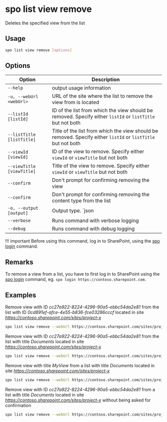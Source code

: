 # spo list view remove

Deletes the specified view from the list

## Usage

```sh
spo list view remove [options]
```

## Options

Option|Description
------|-----------
`--help`|output usage information
`-u, --webUrl <webUrl>`|URL of the site where the list to remove the view from is located
`--listId [listId]`|ID of the list from which the view should be removed. Specify either `listId` or `listTitle` but not both
`--listTitle [listTitle]`|Title of the list from which the view should be removed. Specify either `listId` or `listTitle` but not both
`--viewId [viewId]`|ID of the view to remove. Specify either `viewId` or `viewTitle` but not both
`--viewTitle [viewTitle]`|Title of the view to remove. Specify either `viewId` or `viewTitle` but not both
`--confirm`|Don't prompt for confirming removing the view
`--confirm`|Don't prompt for confirming removing the content type from the list
`-o, --output [output]`|Output type. `json|text`. Default `text`
`--verbose`|Runs command with verbose logging
`--debug`|Runs command with debug logging

!!! important
    Before using this command, log in to SharePoint, using the [spo login](../login.md) command.

## Remarks

To remove a view from a list, you have to first log in to SharePoint using the [spo login](../login.md) command, eg. `spo login https://contoso.sharepoint.com`.

## Examples

Remove view with ID _cc27a922-8224-4296-90a5-ebbc54da2e81_ from the list with ID _0cd891ef-afce-4e55-b836-fce03286cccf_ located in site _https://contoso.sharepoint.com/sites/project-x_

```sh
spo list view remove --webUrl https://contoso.sharepoint.com/sites/project-x --listId 0cd891ef-afce-4e55-b836-fce03286cccf --viewId cc27a922-8224-4296-90a5-ebbc54da2e81
```

Remove view with ID _cc27a922-8224-4296-90a5-ebbc54da2e81_ from the list with title _Documents_ located in site _https://contoso.sharepoint.com/sites/project-x_

```sh
spo list view remove --webUrl https://contoso.sharepoint.com/sites/project-x --listTitle Documents --viewId cc27a922-8224-4296-90a5-ebbc54da2e81
```

Remove view with title _MyView_ from a list with title _Documents_ located in site _https://contoso.sharepoint.com/sites/project-x_

```sh
spo list view remove --webUrl https://contoso.sharepoint.com/sites/project-x --listTitle Documents --viewTitle MyView
```

Remove view with ID _cc27a922-8224-4296-90a5-ebbc54da2e81_ from a list with title _Documents_ located in site _https://contoso.sharepoint.com/sites/project-x_ without being asked for confirmation

```sh
spo list view remove --webUrl https://contoso.sharepoint.com/sites/project-x --listTitle Documents --viewId cc27a922-8224-4296-90a5-ebbc54da2e81 --confirm
```